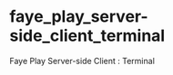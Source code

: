 faye_play_server-side_client_terminal
=====================================

Faye Play Server-side Client : Terminal
